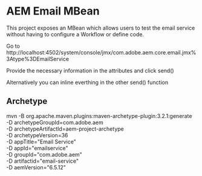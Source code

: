 # AEM Email MBean

This project exposes an MBean which allows users to test the email service without having to configure a Workflow or define code.

Go to http://localhost:4502/system/console/jmx/com.adobe.aem.core.email.jmx%3Atype%3DEmailService

Provide the necessary information in the attributes and click send()

Alternatively you can inline everthing in the other send() function

## Archetype 

mvn -B org.apache.maven.plugins:maven-archetype-plugin:3.2.1:generate \
 -D archetypeGroupId=com.adobe.aem \
 -D archetypeArtifactId=aem-project-archetype \
 -D archetypeVersion=36 \
 -D appTitle="Email Service" \
 -D appId="emailservice" \
 -D groupId="com.adobe.aem" \
 -D artifactid="email-service" \
 -D aemVersion="6.5.12"

